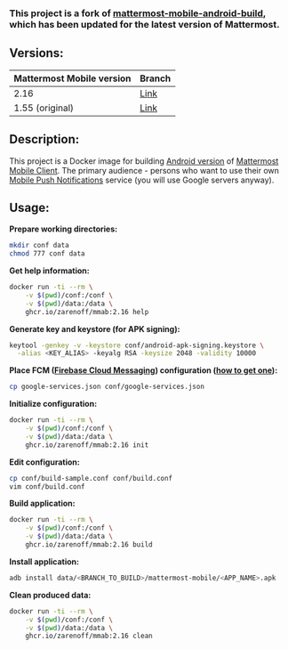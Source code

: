 ### This project is a fork of [mattermost-mobile-android-build](https://github.com/livelace/mattermost-mobile-android-build), which has been updated for the latest version of Mattermost.

## Versions:

| Mattermost Mobile version | Branch                                                                        |
|---------------------------|-------------------------------------------------------------------------------|
| 2.16                      | [Link](https://github.com/ZarenOFF/mattermost-mobile-android-build/tree/2.16) |
| 1.55 (original)           | [Link](https://github.com/ZarenOFF/mattermost-mobile-android-build/tree/1.55) |

## Description:

This project is a Docker image for building [Android version](https://play.google.com/store/apps/details?id=com.mattermost.rn) of [Mattermost Mobile Client](https://github.com/mattermost/mattermost-mobile). The primary audience - persons who want to use their own [Mobile Push Notifications](https://developers.mattermost.com/contribute/mobile/push-notifications/) service (you will use Google servers anyway).

## Usage:

**Prepare working directories:**

```bash
mkdir conf data
chmod 777 conf data
```

**Get help information:**

```bash
docker run -ti --rm \
    -v $(pwd)/conf:/conf \
    -v $(pwd)/data:/data \
    ghcr.io/zarenoff/mmab:2.16 help
```

**Generate key and keystore (for APK signing):**

```bash
keytool -genkey -v -keystore conf/android-apk-signing.keystore \
  -alias <KEY_ALIAS> -keyalg RSA -keysize 2048 -validity 10000 
```

**Place FCM ([Firebase Cloud Messaging](https://en.wikipedia.org/wiki/Firebase_Cloud_Messaging)) configuration ([how to get one](https://developers.mattermost.com/contribute/mobile/push-notifications/android/)):**

```bash
cp google-services.json conf/google-services.json
```

**Initialize configuration:**

```bash
docker run -ti --rm \
    -v $(pwd)/conf:/conf \
    -v $(pwd)/data:/data \
    ghcr.io/zarenoff/mmab:2.16 init
```

**Edit configuration:**

```bash
cp conf/build-sample.conf conf/build.conf 
vim conf/build.conf
```

**Build application:**

```bash
docker run -ti --rm \
    -v $(pwd)/conf:/conf \
    -v $(pwd)/data:/data \
    ghcr.io/zarenoff/mmab:2.16 build
```

**Install application:**

```bash
adb install data/<BRANCH_TO_BUILD>/mattermost-mobile/<APP_NAME>.apk
```

**Clean produced data:**

```bash
docker run -ti --rm \
    -v $(pwd)/conf:/conf \
    -v $(pwd)/data:/data \
    ghcr.io/zarenoff/mmab:2.16 clean
```

